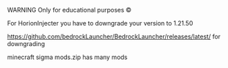 WARNING Only for educational purposes ©

For HorionInjecter you have to downgrade your version to 1.21.50

https://github.com/bedrockLauncher/BedrockLauncher/releases/latest/ for downgrading

minecraft sigma mods.zip has many mods
